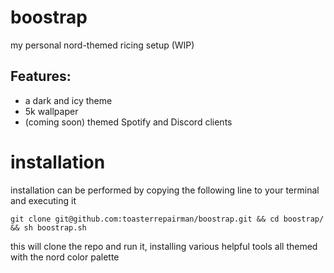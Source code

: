 # boostrap
my personal nord-themed ricing setup (WIP)
## Features:
- a dark and icy theme
- 5k wallpaper
- (coming soon) themed Spotify and Discord clients 

# installation
installation can be performed by copying the following line to your terminal and executing it

`git clone git@github.com:toasterrepairman/boostrap.git && cd boostrap/ && sh boostrap.sh`

this will clone the repo and run it, installing various helpful tools all themed with the nord color palette